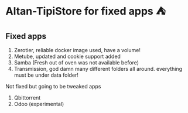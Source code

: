 # Altan-TipiStore for fixed apps ⛺️


## Fixed apps

1. Zerotier, reliable docker image used, have a volume!
2. Metube, updated and cookie support added
3. Samba (Fresh out of oven was not available before)
4. Transmission, god damn many different folders all around. everything must be under data folder! 

Not fixed but going to be tweaked apps
1. Qbittorrent
2. Odoo (experimental)
